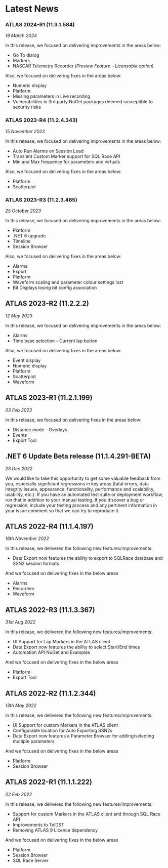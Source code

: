 # Latest News

### ATLAS 2024-R1 (11.3.1.584)
_19 March 2024_

In this release, we focused on delivering improvements in the areas below:

* Go To dialog
* Markers
* NASCAR Telemetry Recorder (*Preview Feature – Licensable option*)

Also, we focused on delivering fixes in the areas below:

* Numeric display
* Platform
* Missing parameters in Live recording
* Vulnerabilities in 3rd party NuGet packages deemed susceptible to security risks

### ATLAS 2023-R4 (11.2.4.343)
_15 November 2023_

In this release, we focused on delivering improvements in the areas below:

* Auto Run Alarms on Session Load
* Transient Custom Marker support for SQL Race API
* Min and Max frequency for parameters and virtuals

Also, we focused on delivering fixes in the areas below:

* Platform
* Scatterplot

### ATLAS 2023-R3 (11.2.3.465)
_25 October 2023_

In this release, we focused on delivering improvements in the areas below:

* Platform 
* .NET 6 upgrade
* Timeline
* Session Browser

Also, we focused on delivering fixes in the areas below:

* Alarms
* Export
* Platform
* Waveform scaling and parameter colour settings lost
* Bit Displays losing bit config association

## ATLAS 2023-R2 (11.2.2.2)
_12 May 2023_

In this release, we focused on delivering improvements in the areas below:

* Alarms
* Time base selection - Current lap button
  
Also, we focused on delivering fixes in the areas below:

* Event display
* Numeric display
* Platform
* Scatterplot
* Waveform

## ATLAS 2023-R1 (11.2.1.199)
_03 Feb 2023_

In this release, we focused on delivering fixes in the areas below:

* Distance mode - Overlays
* Events
* Export Tool


## .NET 6 Update Beta release (11.1.4.291-BETA)
_23 Dec 2022_

We would like to take this opportunity to get some valuable feedback from you, especially 
significant regressions in key areas (fatal errors, data integrity issues, appearance, 
functionality, performance and scalability, usability, etc.). If you have an automated test suite 
or deployment workflow, run that in addition to your manual testing. If you discover a bug or 
regression, include your testing process and any pertinent information in your issue comment 
so that we can try to reproduce it.

## ATLAS 2022-R4 (11.1.4.197)
_16th November 2022_

In this release, we delivered the following new features/improvements:

* Data Export now features the ability to export to SQLRace database and SSN2 session 
formats

And we focused on delivering fixes in the below areas

* Alarms
* Recorders
* Waveform

## ATLAS 2022-R3 (11.1.3.367)
_31st Aug 2022_

In this release, we delivered the following new features/improvements:

* UI Support for Lap Markers in the ATLAS client 
* Data Export now features the ability to select Start/End times
* Automation API NuGet and Examples

And we focused on delivering fixes in the below areas

* Platform
* Export Tool


## ATLAS 2022-R2 (11.1.2.344)
_13th May 2022_

In this release, we delivered the following new features/improvements:

* UI Support for custom Markers in the ATLAS client 
* Configurable location for Auto Exporting SSN2s
* Data Export now features a Parameter Browser for adding/selecting multiple 
parameters

And we focused on delivering fixes in the below areas

* Platform
* Session Browser

## ATLAS 2022-R1 (11.1.1.222)
_02 Feb 2022_

In this release, we delivered the following new features/improvements:

* Support for custom Markers in the ATLAS client and through SQL Race API
* Improvements to TelDST
* Removing ATLAS 9 Licence dependency

And we focused on delivering fixes in the below areas

* Platform
* Session Browser
* SQL Race Server
